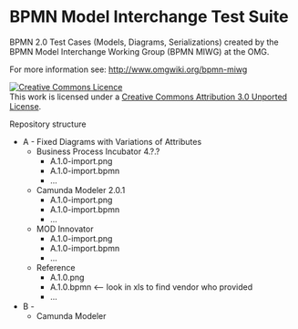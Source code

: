 BPMN Model Interchange Test Suite
=================================

BPMN 2.0 Test Cases (Models, Diagrams, Serializations) created by the BPMN Model Interchange Working Group (BPMN MIWG) at the OMG.

For more information see: http://www.omgwiki.org/bpmn-miwg

<a rel="license" href="http://creativecommons.org/licenses/by/3.0/deed.en_CA"><img alt="Creative Commons Licence" style="border-width:0" src="http://i.creativecommons.org/l/by/3.0/88x31.png" /></a><br />This work is licensed under a <a rel="license" href="http://creativecommons.org/licenses/by/3.0/deed.en_CA">Creative Commons Attribution 3.0 Unported License</a>.

Repository structure

- A - Fixed Diagrams with Variations of Attributes
  - Business Process Incubator 4.?.?
    - A.1.0-import.png 
    - A.1.0-import.bpmn
    - ...
  - Camunda Modeler 2.0.1
    - A.1.0-import.png 
    - A.1.0-import.bpmn
    - ...
  - MOD Innovator 
    - A.1.0-import.png 
    - A.1.0-import.bpmn
    - ...
  - Reference 
    - A.1.0.png 
    - A.1.0.bpmn <-- look in xls to find vendor who provided
    - ...
- B - 
  - Camunda Modeler 
